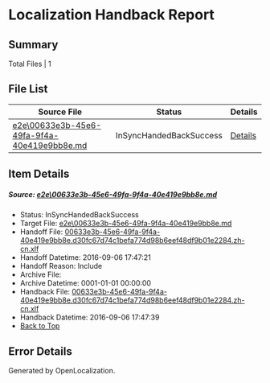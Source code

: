# <a name='report-top'></a> Localization Handback Report

## Summary
 Total Files | 1

## File List
 Source File | Status | Details 
 ----------- | ------ | ------- 
 [e2e\00633e3b-45e6-49fa-9f4a-40e419e9bb8e.md](https://github.com/OpenLocalizationTestOrg/ol-test0/blob/bbce1450bb6740561e7187dcec0913c603130b93/e2e/00633e3b-45e6-49fa-9f4a-40e419e9bb8e.md) | InSyncHandedBackSuccess | [Details](#c73aaa9d2ba176fd6b3192254ac459fb081a46031)

## Item Details
##### <a name='c73aaa9d2ba176fd6b3192254ac459fb081a46031'></a> Source: [e2e\00633e3b-45e6-49fa-9f4a-40e419e9bb8e.md](https://github.com/OpenLocalizationTestOrg/ol-test0/blob/bbce1450bb6740561e7187dcec0913c603130b93/e2e/00633e3b-45e6-49fa-9f4a-40e419e9bb8e.md)
* Status: InSyncHandedBackSuccess
* Target File: [e2e\00633e3b-45e6-49fa-9f4a-40e419e9bb8e.md](https://github.com/OpenLocalizationTestOrg/ol-test0-zhcn/blob/ad78ad38855a7dccc75dc9cc9c2ef23d2a679210/e2e/00633e3b-45e6-49fa-9f4a-40e419e9bb8e.md)
* Handoff File: [00633e3b-45e6-49fa-9f4a-40e419e9bb8e.d30fc67d74c1befa774d98b6eef48df9b01e2284.zh-cn.xlf](https://github.com/OpenLocalizationTestOrg/ol-test0-handoff/blob/0d3cba778133a870843ed933b77c2df60097acca/ol-handoff/OpenLocalizationTestOrg/ol-test0-zhcn/ci/ht/00633e3b-45e6-49fa-9f4a-40e419e9bb8e.d30fc67d74c1befa774d98b6eef48df9b01e2284.zh-cn.xlf)
* Handoff Datetime: 2016-09-06 17:47:21
* Handoff Reason: Include
* Archive File: 
* Archive Datetime: 0001-01-01 00:00:00
* Handback File: [00633e3b-45e6-49fa-9f4a-40e419e9bb8e.d30fc67d74c1befa774d98b6eef48df9b01e2284.zh-cn.xlf](https://github.com/OpenLocalizationTestOrg/ol-test0-handback/blob/444e8c419fc0eebe25546ec4cbfdb2e55086ba42/ol-handback/OpenLocalizationTestOrg/ol-test0-zhcn/ci/ht/00633e3b-45e6-49fa-9f4a-40e419e9bb8e.d30fc67d74c1befa774d98b6eef48df9b01e2284.zh-cn.xlf)
* Handback Datetime: 2016-09-06 17:47:39
* [Back to Top](#report-top)


## Error Details

Generated by OpenLocalization.
